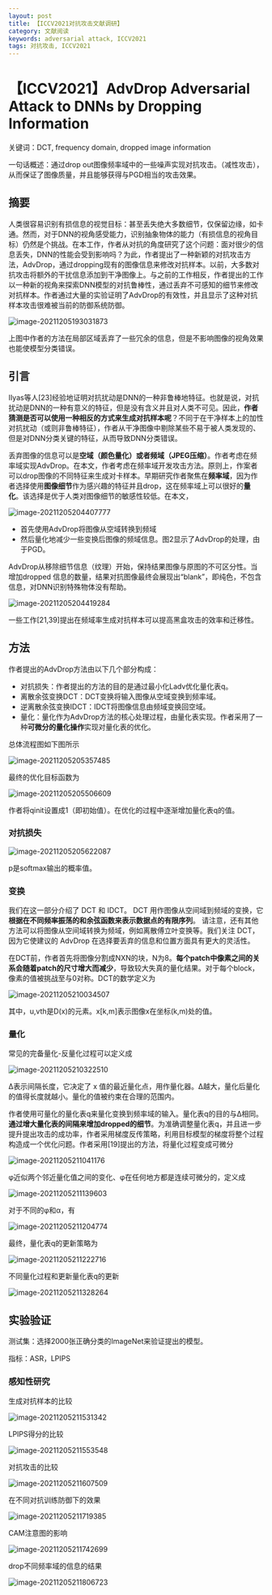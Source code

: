 ```yaml
---
layout: post
title: 【ICCV2021对抗攻击文献调研】
category: 文献阅读
keywords: adversarial attack, ICCV2021
tags: 对抗攻击, ICCV2021
---
```


# 【ICCV2021】AdvDrop Adversarial Attack to DNNs by Dropping Information

关键词：DCT, frequency domain, dropped image information

一句话概述：通过drop out图像频率域中的一些噪声实现对抗攻击。（减性攻击），从而保证了图像质量，并且能够获得与PGD相当的攻击效果。

## 摘要

人类很容易识别有损信息的视觉目标：甚至丢失绝大多数细节，仅保留边缘，如卡通。然而，对于DNN的视角感受能力，识别抽象物体的能力（有损信息的视角目标）仍然是个挑战。在本工作，作者从对抗的角度研究了这个问题：面对很少的信息丢失，DNN的性能会受到影响吗？为此，作者提出了一种新颖的对抗攻击方法，AdvDrop，通过dropping现有的图像信息来修改对抗样本。以前，大多数对抗攻击将额外的干扰信息添加到干净图像上。与之前的工作相反，作者提出的工作以一种新的视角来探索DNN模型的对抗鲁棒性，通过丢弃不可感知的细节来修改对抗样本。作者通过大量的实验证明了AdvDrop的有效性，并且显示了这种对抗样本攻击很难被当前的防御系统防御。

![image-20211205193031873](https://gitee.com/freeneuro/PigBed/raw/master/img/image-20211205193031873.png)

上图中作者的方法在局部区域丢弃了一些冗余的信息，但是不影响图像的视角效果也能使模型分类错误。

## 引言

IIyas等人[23]经验地证明对抗扰动是DNN的一种非鲁棒地特征。也就是说，对抗扰动是DNN的一种有意义的特征，但是没有含义并且对人类不可见。因此，**作者猜测是否可以使用一种相反的方式来生成对抗样本呢**？不同于在干净样本上的加性对抗扰动（或则非鲁棒特征），作者从干净图像中剔除某些不易于被人类发现的、但是对DNN分类关键的特征，从而导致DNN分类错误。

丢弃图像的信息可以是**空域（颜色量化）**或者**频域（JPEG压缩）**。作者考虑在频率域实现AdvDrop。在本文，作者考虑在频率域开发攻击方法。原则上，作案者可以drop图像的不同特征来生成对卡样本。早期研究作者聚焦在**频率域**，因为作者选择使用**图像细节**作为感兴趣的特征并且drop，这在频率域上可以很好的**量化**。该选择是优于人类对图像细节的敏感性较低。在本文，

![image-20211205204407777](https://gitee.com/freeneuro/PigBed/raw/master/img/image-20211205204407777.png)

+ 首先使用AdvDrop将图像从空域转换到频域
+ 然后量化地减少一些变换后图像的频域信息。图2显示了AdvDrop的处理，由于PGD。

AdvDrop从移除细节信息（纹理）开始，保持结果图像与原图的不可区分性。当增加dropped 信息的数量，结果对抗图像最终会展现出“blank”，即纯色，不包含信息，对DNN识别特殊物体没有帮助。

![image-20211205204419284](https://gitee.com/freeneuro/PigBed/raw/master/img/image-20211205204419284.png)

一些工作[21,39]提出在频域率生成对抗样本可以提高黑盒攻击的效率和迁移性。

## 方法

作者提出的AdvDrop方法由以下几个部分构成：

+ 对抗损失：作者提出的方法的目的是通过最小化Ladv优化量化表q。
+ 离散余弦变换DCT：DCT变换将输入图像从空域变换到频率域。
+ 逆离散余弦变换IDCT：IDCT将图像信息由频域变换回空域。
+ 量化：量化作为AdvDrop方法的核心处理过程，由量化表实现。作者采用了一种**可微分的量化操作**实现对量化表的优化。

总体流程图如下图所示

![image-20211205205357485](https://gitee.com/freeneuro/PigBed/raw/master/img/image-20211205205357485.png)

最终的优化目标函数为

![image-20211205205506609](https://gitee.com/freeneuro/PigBed/raw/master/img/image-20211205205506609.png)

作者将qinit设置成1（即初始值）。在优化的过程中逐渐增加量化表q的值。

### 对抗损失

![image-20211205205622087](https://gitee.com/freeneuro/PigBed/raw/master/img/image-20211205205622087.png)

p是softmax输出的概率值。

### 变换

我们在这一部分介绍了 DCT 和 IDCT。 DCT 用作图像从空间域到频域的变换，它**根据在不同频率振荡的和余弦函数来表示数据点的有限序列**。 请注意，还有其他方法可以将图像从空间域转换为频域，例如离散傅立叶变换等。我们关注 DCT，因为它使建议的 AdvDrop 在选择要丢弃的信息和位置方面具有更大的灵活性。

在DCT前，作者首先将图像分割成NXN的块，N为8。**每个patch中像素之间的关系会随着patch的尺寸增大而减少**，导致较大失真的量化结果。对于每个block，像素的值被挑战至与0对称。DCT的数学定义为

![image-20211205210034507](https://gitee.com/freeneuro/PigBed/raw/master/img/image-20211205210034507.png)

其中，u,vth是D(x)的元素。x[k,m]表示图像x在坐标(k,m)处的值。

### 量化

常见的完备量化-反量化过程可以定义成

![image-20211205210322510](https://gitee.com/freeneuro/PigBed/raw/master/img/image-20211205210322510.png)

Δ表示间隔长度，它决定了 x 值的最近量化点，用作量化器。Δ越大，量化后量化的值得长度就越小。量化的值被约束在合理的范围内。

作者使用可量化的量化表q来量化变换到频率域的输入。量化表q的目的与Δ相同。**通过增大量化表的间隔来增加dropped的细节**。为准确调整量化表q，并且进一步提升提出攻击的成功率，作者采用梯度反传策略，利用目标模型的梯度将整个过程构造成一个优化问题。作者采用[19]提出的方法，将量化过程变成可微分

![image-20211205211041176](https://gitee.com/freeneuro/PigBed/raw/master/img/image-20211205211041176.png)

φ近似两个邻近量化值之间的变化、φ在任何地方都是连续可微分的，定义成

![image-20211205211139603](https://gitee.com/freeneuro/PigBed/raw/master/img/image-20211205211139603.png)

对于不同的φ和α，有

![image-20211205211204774](https://gitee.com/freeneuro/PigBed/raw/master/img/image-20211205211204774.png)

最终，量化表q的更新策略为

![image-20211205211222716](https://gitee.com/freeneuro/PigBed/raw/master/img/image-20211205211222716.png)

不同量化过程和更新量化表q的更新

![image-20211205211328264](https://gitee.com/freeneuro/PigBed/raw/master/img/image-20211205211328264.png)

## 实验验证

测试集：选择2000张正确分类的ImageNet来验证提出的模型。

指标：ASR，LPIPS

###  感知性研究

生成对抗样本的比较

![image-20211205211531342](https://gitee.com/freeneuro/PigBed/raw/master/img/image-20211205211531342.png)

LPIPS得分的比较

![image-20211205211553548](https://gitee.com/freeneuro/PigBed/raw/master/img/image-20211205211553548.png)

对抗攻击的比较

![image-20211205211607509](https://gitee.com/freeneuro/PigBed/raw/master/img/image-20211205211607509.png)

在不同对抗训练防御下的效果

![image-20211205211719385](https://gitee.com/freeneuro/PigBed/raw/master/img/image-20211205211719385.png)

CAM注意图的影响

![image-20211205211742699](https://gitee.com/freeneuro/PigBed/raw/master/img/image-20211205211742699.png)

drop不同频率域的信息的结果

![image-20211205211806723](https://gitee.com/freeneuro/PigBed/raw/master/img/image-20211205211806723.png)